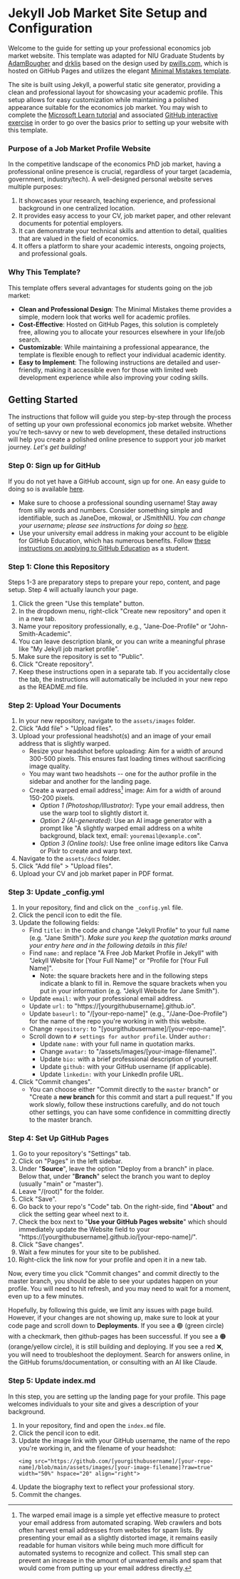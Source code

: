 # Jekyll Job Market Site Setup and Configuration

Welcome to the guide for setting up your professional economics job market website. This template was adapted for NIU Graduate Students by [AdamBougher](https://github.com/adambougher) and [drklis](https://github.com/drklis/) based on the design used by [pwills.com](http://www.pwills.com), which is hosted on GitHub Pages and utilizes the elegant [Minimal Mistakes template](https://github.com/mmistakes/minimal-mistakes).

The site is built using Jekyll, a powerful static site generator, providing a clean and professional layout for showcasing your academic profile. This setup allows for easy customization while maintaining a polished appearance suitable for the economics job market. You may wish to complete the [Microsoft Learn tutorial](https://learn.microsoft.com/en-us/training/modules/create-host-web-sites-github-pages/) and associated [GitHub interactive exercise](https://github.com/skills/github-pages) in order to go over the basics prior to setting up your website with this template.

### Purpose of a Job Market Profile Website

In the competitive landscape of the economics PhD job market, having a professional online presence is crucial, regardless of your target (academia, government, industry/tech). A well-designed personal website serves multiple purposes:
1. It showcases your research, teaching experience, and professional background in one centralized location.
2. It provides easy access to your CV, job market paper, and other relevant documents for potential employers.
3. It can demonstrate your technical skills and attention to detail, qualities that are valued in the field of economics.
4. It offers a platform to share your academic interests, ongoing projects, and professional goals.

### Why This Template?

This template offers several advantages for students going on the job market:

- **Clean and Professional Design**: The Minimal Mistakes theme provides a simple, modern look that works well for academic profiles.
- **Cost-Effective**: Hosted on GitHub Pages, this solution is completely free, allowing you to allocate your resources elsewhere in your life/job search.
- **Customizable**: While maintaining a professional appearance, the template is flexible enough to reflect your individual academic identity.
- **Easy to Implement**: The following instructions are detailed and user-friendly, making it accessible even for those with limited web development experience while also improving your coding skills.

## Getting Started

The instructions that follow will guide you step-by-step through the process of setting up your own professional economics job market website. Whether you're tech-savvy or new to web development, these detailed instructions will help you create a polished online presence to support your job market journey. *Let's get building!*

### Step 0: Sign up for GitHub

If you do not yet have a GitHub account, sign up for one. An easy guide to doing so is available [here](https://docs.github.com/en/get-started/start-your-journey/creating-an-account-on-github).
- Make sure to choose a professional sounding username! Stay away from silly words and numbers. Consider something simple and identifiable, such as JaneDoe, mkowal, or JSmithNIU. *You can change your username; please see instructions for doing so [here](https://docs.github.com/en/account-and-profile/setting-up-and-managing-your-personal-account-on-github/managing-user-account-settings/changing-your-github-username).*
- Use your university email address in making your account to be eligible for GitHub Education, which has numerous benefits. Follow [these instructions on applying to GitHub Education](https://docs.github.com/en/education/explore-the-benefits-of-teaching-and-learning-with-github-education/github-education-for-students/apply-to-github-education-as-a-student) as a student.

### Step 1: Clone this Repository

Steps 1-3 are preparatory steps to prepare your repo, content, and page setup. Step 4 will actually launch your page.

1. Click the green "Use this template" button.
2. In the dropdown menu, right-click "Create new repository" and open it in a new tab.
3. Name your repository professionally, e.g., "Jane-Doe-Profile" or "John-Smith-Academic".
4. You can leave description blank, or you can write a meaningful phrase like "My Jekyll job market profile".
5. Make sure the repository is set to "Public".
6. Click "Create repository".
7. Keep these instructions open in a separate tab. If you accidentally close the tab, the instructions will automatically be included in your new repo as the README.md file.

### Step 2: Upload Your Documents

1. In your new repository, navigate to the `assets/images` folder.
2. Click "Add file" > "Upload files".
3. Upload your professional headshot(s) and an image of your email address that is slightly warped.
    - Resize your headshot before uploading: Aim for a width of around 300-500 pixels. This ensures fast loading times without sacrificing image quality.
    - You may want two headshots -- one for the author profile in the sidebar and another for the landing page.
    - Create a warped email address[^1] image: Aim for a width of around 150-200 pixels.  
        - *Option 1 (Photoshop/Illustrator)*: Type your email address, then use the warp tool to slightly distort it.  
        - *Option 2 (AI-generated)*: Use an AI image generator with a prompt like "A slightly warped email address on a white background, black text, email: `youremail@example.com`".  
        - *Option 3 (Online tools)*: Use free online image editors like Canva or Pixlr to create and warp text.  
4. Navigate to the `assets/docs` folder.
5. Click "Add file" > "Upload files".
6. Upload your CV and job market paper in PDF format.

### Step 3: Update _config.yml

1. In your repository, find and click on the `_config.yml` file.
2. Click the pencil icon to edit the file.
3. Update the following fields:
   - Find `title:` in the code and change "Jekyll Profile" to your full name (e.g. "Jane Smith"). *Make sure you keep the quotation marks around your entry here and in the following details in this file!*
   - Find `name:` and replace "A Free Job Market Profile in Jekyll" with "Jekyll Website for [Your Full Name]" or "Profile for [Your Full Name]".
       - Note: the square brackets here and in the following steps indicate a blank to fill in. Remove the square brackets when you put in your information (e.g. "Jekyll Website for Jane Smith").
   - Update `email:` with your professional email address.
   - Update `url:` to "https://[yourgithubusername].github.io".
   - Update `baseurl:` to "/[your-repo-name]" (e.g., "/Jane-Doe-Profile") for the name of the repo you're working in with this website.
   - Change `repository:` to "[yourgithubusername]/[your-repo-name]".
   - Scroll down to `# settings for author profile`. Under `author:`
     - Update `name:` with your full name in quotation marks.
     - Change `avatar:` to "/assets/images/[your-image-filename]".
     - Update `bio:` with a brief professional description of yourself.
     - Update `github:` with your GitHub username (if applicable).
     - Update `linkedin:` with your LinkedIn profile URL.
4. Click "Commit changes".  
    - You can choose either "Commit directly to the `master` branch" or "Create a **new branch** for this commit and start a pull request." If you work slowly, follow these instructions carefully, and do not touch other settings, you can have some confidence in committing directly to the master branch.

### Step 4: Set Up GitHub Pages

1. Go to your repository's "Settings" tab.
2. Click on "Pages" in the left sidebar.
3. Under "**Source**", leave the option "Deploy from a branch" in place. Below that, under "**Branch**" select the branch you want to deploy (usually "main" or "master").
4. Leave "/(root)" for the folder.
5. Click "Save".
6. Go back to your repo's "Code" tab. On the right-side, find "**About**" and click the setting gear wheel next to it.
7. Check the box next to "**Use your GitHub Pages website**" which should immediately update the Website field to your "https://[yourgithubusername].github.io/[your-repo-name]/".
8. Click "Save changes".
9. Wait a few minutes for your site to be published.
10. Right-click the link now for your profile and open it in a new tab.

Now, every time you click "Commit changes" and commit directly to the master branch, you should be able to see your updates happen on your profile. You will need to hit refresh, and you may need to wait for a moment, even up to a few minutes. 

Hopefully, by following this guide, we limit any issues with page build. However, if your changes are not showing up, make sure to look at your code page and scroll down to **Deployments**. If you see a 🟢 (green circle) with a checkmark, then github-pages has been successful. If you see a 🟠 (orange/yellow circle), it is still building and deploying. If you see a red ❌, you will need to troubleshoot the deployment. Search for answers online, in the GitHub forums/documentation, or consulting with an AI like Claude.

### Step 5: Update index.md

In this step, you are setting up the landing page for your profile. This page welcomes individuals to your site and gives a description of your background.

1. In your repository, find and open the `index.md` file.
2. Click the pencil icon to edit.
3. Update the image link with your GitHub username, the name of the repo you're working in, and the filename of your headshot:
   ```
   <img src="https://github.com/[yourgithubusername]/[your-repo-name]/blob/main/assets/images/[your-image-filename]?raw=true" width="50%" hspace="20" align="right">
   ```
4. Update the biography text to reflect your professional story.
5. Commit the changes.


[^1]: The warped email image is a simple yet effective measure to protect your email address from automated scraping. Web crawlers and bots often harvest email addresses from websites for spam lists. By presenting your email as a slightly distorted image, it remains easily readable for human visitors while being much more difficult for automated systems to recognize and collect. This small step can prevent an increase in the amount of unwanted emails and spam that would come from putting up your email address directly.
